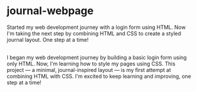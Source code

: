 # journal-webpage
Started my web development journey with a login form using HTML. Now I'm taking the next step by combining HTML and CSS to create a styled journal layout. One step at a time!

<br>
I began my web development journey by building a basic login form using only HTML.
Now, I'm learning how to style my pages using CSS.
This project — a minimal, journal-inspired layout — is my first attempt at combining HTML with CSS.
I'm excited to keep learning and improving, one step at a time!
